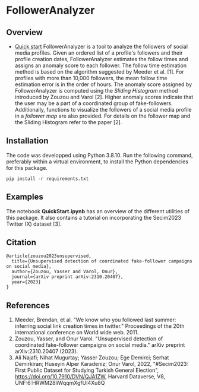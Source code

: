 # FollowerAnalyzer

## Overview
* [Quick start](https://github.com/YZouzou/FollowerAnalyzer/blob/main/QuickStart.ipynb)
FollowerAnalyzer is a tool to analyze the followers of social media profiles. Given an ordered list of a profile's followers and their profile creation dates, FollowerAnalyzer estimates the follow times and assigns an anomaly score to each follower. The follow time estimation method is based on the algorithm suggested by Meeder et al. [1]. For profiles with more than 10,000 followers, the mean follow time estimation error is in the order of hours. The anomaly score assigned by FollowerAnalyzer is computed using the *Sliding Histogram* method introduced by Zouzou and Varol [2]. Higher anomaly scores indicate that the user may be a part of a coordinated group of fake-followers. Additionally, functions to visualize the followers of a social media profile in a *follower map* are also provided. For details on the follower map and the Sliding Histogram refer to the paper [2].

## Installation
The code was developped using Python 3.8.10. Run the following command, preferably within a virtual environment, to install the Python dependencies for this package.

`pip install -r requirements.txt`


## Examples
The notebook **QuickStart.ipynb** has an overview of the different utilities of this package. It also contains a tutorial on incorporating the Secim2023 Twitter (X) dataset [3].

## Citation
```
@article{zouzou2023unsupervised,
  title={Unsupervised detection of coordinated fake-follower campaigns on social media},
  author={Zouzou, Yasser and Varol, Onur},
  journal={arXiv preprint arXiv:2310.20407},
  year={2023}
}
```

## References
1. Meeder, Brendan, et al. "We know who you followed last summer: inferring social link creation times in twitter." Proceedings of the 20th international conference on World wide web. 2011.
2. Zouzou, Yasser, and Onur Varol. "Unsupervised detection of coordinated fake-follower campaigns on social media." arXiv preprint arXiv:2310.20407 (2023).
3. Ali Najafi; Nihat Mugurtay; Yasser Zouzou; Ege Demirci; Serhat Demirkiran; Huseyin Alper Karadeniz; Onur Varol, 2022, "#Secim2023: First Public Dataset for Studying Turkish General Election", https://doi.org/10.7910/DVN/QJA1ZW, Harvard Dataverse, V8, UNF:6:HRWM28liWqqmXgfUI4Xu8Q
